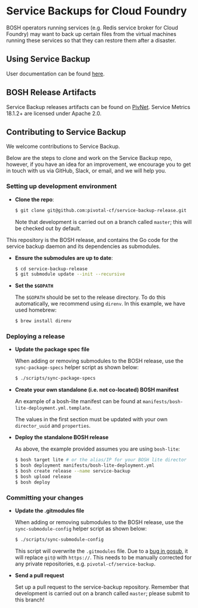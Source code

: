 # Service Backups for Cloud Foundry

BOSH operators running services (e.g. Redis service broker for Cloud Foundry) may want to back up certain files from the virtual machines running these services so that they can restore them after a disaster.

## Using Service Backup

User documentation can be found [here](https://docs.pivotal.io/service-backup).

## BOSH Release Artifacts

Service Backup releases artifacts can be found on [PivNet](https://network.pivotal.io/products/service-backups-sdk). Service Metrics 18.1.2+ are licensed under Apache 2.0.

## Contributing to Service Backup

We welcome contributions to Service Backup.

Below are the steps to clone and work on the Service Backup repo, however, if you have an idea for an improvement, we encourage you to get in touch with us via GitHub, Slack, or email, and we will help you.

### Setting up development environment

- **Clone the repo**:

    ```bash
    $ git clone git@github.com:pivotal-cf/service-backup-release.git
    ```

    Note that development is carried out on a branch called `master`; this will be checked out by default.

This repository is the BOSH release, and contains the Go code for the service backup daemon and its dependencies as submodules.

- **Ensure the submodules are up to date**:

    ```bash
    $ cd service-backup-release
    $ git submodule update --init --recursive
    ```

- **Set the `$GOPATH`**

    The `$GOPATH` should be set to the release directory. To do this automatically, we recommend using `direnv`. In this example, we have used homebrew:

    ```bash
    $ brew install direnv
    ```

### Deploying a release

- **Update the package spec file**

    When adding or removing submodules to the BOSH release, use the `sync-package-specs` helper script as shown below:

    ```bash
    $ ./scripts/sync-package-specs
    ```

- **Create your own standalone (i.e. not co-located) BOSH manifest**

    An example of a bosh-lite manifest can be found at `manifests/bosh-lite-deployment.yml.template`.

    The values in the first section must be updated with your own `director_uuid` and `properties`.

- **Deploy the standalone BOSH release**

    As above, the example provided assumes you are using `bosh-lite`:

    ```bash
    $ bosh target lite # or the alias/IP for your BOSH lite director
    $ bosh deployment manifests/bosh-lite-deployment.yml
    $ bosh create release --name service-backup
    $ bosh upload release
    $ bosh deploy
    ```

### Committing your changes

- **Update the .gitmodules file**

    When adding or removing submodules to the BOSH release, use the `sync-submodule-config` helper script as shown below:

    ```bash
    $ ./scripts/sync-submodule-config
    ```

    This script will overwrite the `.gitmodules` file. Due to a [bug in gosub](https://github.com/vito/gosub/issues/1), it will replace `git@` with
    `https://`. This needs to be manually corrected for any private repositories, e.g. `pivotal-cf/service-backup`.

- **Send a pull request**

    Set up a pull request to the service-backup repository. Remember that development is carried out on a branch called `master`; please submit to this branch!
